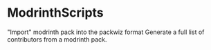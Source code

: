 # ModrinthScripts
"Import" modrinth pack into the packwiz format
Generate a full list of contributors from a modrinth pack.
